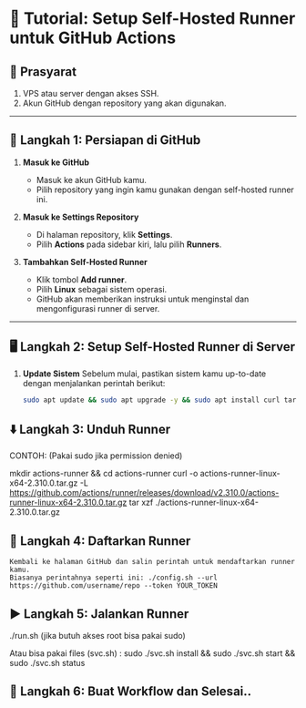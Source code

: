 # 🚀 **Tutorial: Setup Self-Hosted Runner untuk GitHub Actions**

## 📝 **Prasyarat**
1. VPS atau server dengan akses SSH.
2. Akun GitHub dengan repository yang akan digunakan.

---

## 🏁 **Langkah 1: Persiapan di GitHub**

1. **Masuk ke GitHub**
   - Masuk ke akun GitHub kamu.
   - Pilih repository yang ingin kamu gunakan dengan self-hosted runner ini.
   
2. **Masuk ke Settings Repository**
   - Di halaman repository, klik **Settings**.
   - Pilih **Actions** pada sidebar kiri, lalu pilih **Runners**.

3. **Tambahkan Self-Hosted Runner**
   - Klik tombol **Add runner**.
   - Pilih **Linux** sebagai sistem operasi.
   - GitHub akan memberikan instruksi untuk menginstal dan mengonfigurasi runner di server.

---

## 🖥️ **Langkah 2: Setup Self-Hosted Runner di Server**

1. **Update Sistem**
   Sebelum mulai, pastikan sistem kamu up-to-date dengan menjalankan perintah berikut:
   ```bash
   sudo apt update && sudo apt upgrade -y && sudo apt install curl tar -y

## ⬇️ Langkah 3: Unduh Runner
   CONTOH: (Pakai sudo jika permission denied)
   
   mkdir actions-runner && cd actions-runner
   curl -o actions-runner-linux-x64-2.310.0.tar.gz -L https://github.com/actions/runner/releases/download/v2.310.0/actions-runner-linux-x64-2.310.0.tar.gz
   tar xzf ./actions-runner-linux-x64-2.310.0.tar.gz

## 🔑 Langkah 4: Daftarkan Runner
    Kembali ke halaman GitHub dan salin perintah untuk mendaftarkan runner kamu. 
    Biasanya perintahnya seperti ini: ./config.sh --url https://github.com/username/repo --token YOUR_TOKEN

## ▶️ Langkah 5: Jalankan Runner
   ./run.sh (jika butuh akses root bisa pakai sudo)

   Atau bisa pakai files (svc.sh) :
   sudo ./svc.sh install && sudo ./svc.sh start && sudo ./svc.sh status

## 🏁 Langkah 6: Buat Workflow dan Selesai..
